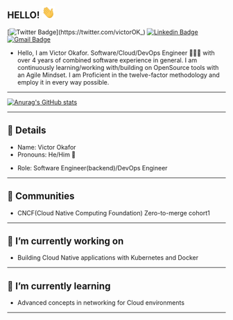 
<h2> HELLO! <img src="https://raw.githubusercontent.com/ABSphreak/ABSphreak/master/gifs/Hi.gif" width="30px"></h2>

<!--<img align='right' src="https://raw.githubusercontent.com/monarene/monarene/master/fineBoy.jpeg" width='200"'>-->

[![Twitter Badge](https://img.shields.io/badge/-@victorOK_-1ca0f1?style=flat-square&labelColor=1ca0f1&logo=twitter&logoColor=white&link=https://twitter.com/victorOK_)](https://twitter.com/victorOK_) [![Linkedin Badge](https://img.shields.io/badge/-victorokafor-blue?style=flat-square&logo=Linkedin&logoColor=white&link=https://www.linkedin.com/in/victorokafor/)](https://www.linkedin.com/in/victorokafor/) [![Gmail Badge](https://img.shields.io/badge/-vua.okafor@gmail.com-c14438?style=flat-square&logo=Gmail&logoColor=white&link=mailto:vua.okaforl@gmail.com)](mailto:vua.okafor@gmail.com)

- Hello, I am Victor Okafor. Software/Cloud/DevOps Engineer 🧑🏾‍💻 with over 4 years of combined software experience in general. I am continuously learning/working with/building on OpenSource tools with an Agile Mindset. I am Proficient in the twelve-factor methodology and employ it in every way possible. 

---
[![Anurag's GitHub stats](https://github-readme-stats.vercel.app/api?username=victor-ok)](https://github.com/anuraghazra/github-readme-stats)

    
---

## 💬 Details
- Name: Victor Okafor
- Pronouns: He/Him :man:
<!-- - Presentations -->
- Role: Software Engineer(backend)/DevOps Engineer

---

## 👯 Communities
- CNCF(Cloud Native Computing Foundation) Zero-to-merge cohort1

---


## 🔭 I’m currently working on
- Building Cloud Native applications with Kubernetes and Docker

---

## 🌱 I’m currently learning
- Advanced concepts in networking for Cloud environments

---



